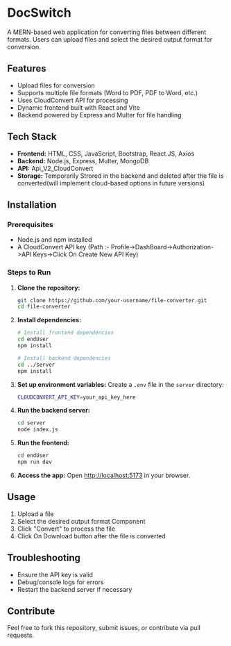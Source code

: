 # DocSwitch

A MERN-based web application for converting files between different formats. Users can upload files and select the desired output format for conversion.

## Features
- Upload files for conversion
- Supports multiple file formats (Word to PDF, PDF to Word, etc.)
- Uses CloudConvert API for processing
- Dynamic frontend built with React and Vite
- Backend powered by Express and Multer for file handling

## Tech Stack
- **Frontend:** HTML, CSS, JavaScript, Bootstrap, React.JS, Axios
- **Backend:** Node.js, Express, Multer, MongoDB
- **API:** Api_V2_CloudConvert
- **Storage:** Temporarily Strored in the backend and deleted after the file is converted(will implement cloud-based options in future versions)

## Installation
### Prerequisites
- Node.js and npm installed
- A CloudConvert API key (Path :- Profile->DashBoard->Authorization->API Keys->Click On Create New API Key)

### Steps to Run
1. **Clone the repository:**
   ```sh
   git clone https://github.com/your-username/file-converter.git
   cd file-converter
   ```
2. **Install dependencies:**
   ```sh
   # Install frontend dependencies
   cd endUser
   npm install

   # Install backend dependencies
   cd ../server
   npm install
   ```
3. **Set up environment variables:**
   Create a `.env` file in the `server` directory:
   ```sh
   CLOUDCONVERT_API_KEY=your_api_key_here
   ```
4. **Run the backend server:**
   ```sh
   cd server
   node index.js
   ```
5. **Run the frontend:**
   ```sh
   cd endUser
   npm run dev
   ```
6. **Access the app:**
   Open [http://localhost:5173](http://localhost:5173) in your browser.

## Usage
1. Upload a file
2. Select the desired output format Component
3. Click "Convert" to process the file
4. Click On Download button after the file is converted 

## Troubleshooting
- Ensure the API key is valid
- Debug/console logs for errors
- Restart the backend server if necessary

## Contribute
Feel free to fork this repository, submit issues, or contribute via pull requests.


